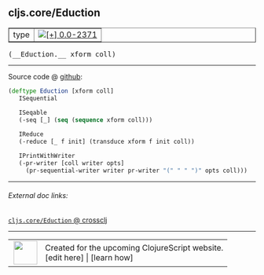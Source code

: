 ## cljs.core/Eduction



 <table border="1">
<tr>
<td>type</td>
<td><a href="https://github.com/cljsinfo/cljs-api-docs/tree/0.0-2371"><img valign="middle" alt="[+] 0.0-2371" title="Added in 0.0-2371" src="https://img.shields.io/badge/+-0.0--2371-lightgrey.svg"></a> </td>
</tr>
</table>


 <samp>
(__Eduction.__ xform coll)<br>
</samp>

---







Source code @ [github](https://github.com/clojure/clojurescript/blob/r3195/src/cljs/cljs/core.cljs#L8925-L8936):

```clj
(deftype Eduction [xform coll]
   ISequential
   
   ISeqable
   (-seq [_] (seq (sequence xform coll)))

   IReduce
   (-reduce [_ f init] (transduce xform f init coll))

   IPrintWithWriter
   (-pr-writer [coll writer opts]
     (pr-sequential-writer writer pr-writer "(" " " ")" opts coll)))
```

<!--
Repo - tag - source tree - lines:

 <pre>
clojurescript @ r3195
└── src
    └── cljs
        └── cljs
            └── <ins>[core.cljs:8925-8936](https://github.com/clojure/clojurescript/blob/r3195/src/cljs/cljs/core.cljs#L8925-L8936)</ins>
</pre>

-->

---



###### External doc links:

[`cljs.core/Eduction` @ crossclj](http://crossclj.info/fun/cljs.core.cljs/Eduction.html)<br>

---

 <table>
<tr><td>
<img valign="middle" align="right" width="48px" src="http://i.imgur.com/Hi20huC.png">
</td><td>
Created for the upcoming ClojureScript website.<br>
[edit here] | [learn how]
</td></tr></table>

[edit here]:https://github.com/cljsinfo/cljs-api-docs/blob/master/cljsdoc/cljs.core_Eduction.cljsdoc
[learn how]:https://github.com/cljsinfo/cljs-api-docs/wiki/cljsdoc-files

<!--

This information was too distracting to show to readers, but I'll leave it
commented here since it is helpful to:

- pretty-print the data used to generate this document
- and show how to retrieve that data



The API data for this symbol:

```clj
{:ns "cljs.core",
 :name "Eduction",
 :type "type",
 :signature ["[xform coll]"],
 :source {:code "(deftype Eduction [xform coll]\n   ISequential\n   \n   ISeqable\n   (-seq [_] (seq (sequence xform coll)))\n\n   IReduce\n   (-reduce [_ f init] (transduce xform f init coll))\n\n   IPrintWithWriter\n   (-pr-writer [coll writer opts]\n     (pr-sequential-writer writer pr-writer \"(\" \" \" \")\" opts coll)))",
          :title "Source code",
          :repo "clojurescript",
          :tag "r3195",
          :filename "src/cljs/cljs/core.cljs",
          :lines [8925 8936]},
 :full-name "cljs.core/Eduction",
 :full-name-encode "cljs.core_Eduction",
 :history [["+" "0.0-2371"]]}

```

Retrieve the API data for this symbol:

```clj
;; from Clojure REPL
(require '[clojure.edn :as edn])
(-> (slurp "https://raw.githubusercontent.com/cljsinfo/cljs-api-docs/catalog/cljs-api.edn")
    (edn/read-string)
    (get-in [:symbols "cljs.core/Eduction"]))
```

-->
